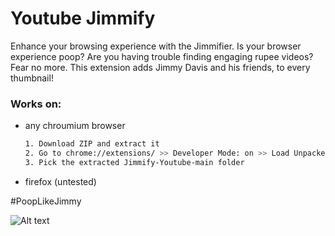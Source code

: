 # Youtube Jimmify

Enhance your browsing experience with the Jimmifier. Is your browser experience poop? Are you having trouble finding engaging rupee videos? Fear no more. This extension adds Jimmy Davis and his friends, to every thumbnail!

### Works on:

* any chroumium browser
  ```sh
  1. Download ZIP and extract it
  2. Go to chrome://extensions/ >> Developer Mode: on >> Load Unpacked
  3. Pick the extracted Jimmify-Youtube-main folder
  ```
* firefox (untested)

#PoopLikeJimmy

![Alt text](https://cdn.discordapp.com/attachments/1078117017107832882/1114555465259565056/jimmydavisfamilyphoto.png?raw=true) 
